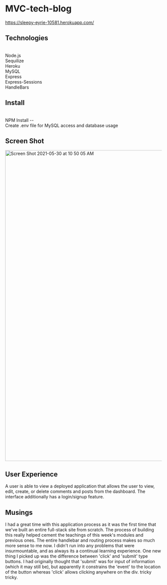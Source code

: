 # MVC-tech-blog
https://sleepy-eyrie-10581.herokuapp.com/

## Technologies
</br>Node.js
</br>Sequilize 
</br>Heroku
</br>MySQL
</br>Express
</br>Express-Sessions
</br>HandleBars

## Install 
</br>NPM Install --
</br>Create .env file for MySQL access and database usage


## Screen Shot
<img width="999" alt="Screen Shot 2021-05-30 at 10 50 05 AM" src="https://user-images.githubusercontent.com/78673754/120096579-f5ba0080-c134-11eb-9876-97d8ee92ee30.png">

## User Experience
A user is able to view a deployed application that allows the user to view, edit, create, or delete comments and posts from the dashboard. The interface additionally has a login/signup feature.

## Musings
I had a great time with this application process as it was the first time that we've built an entire full-stack site from scratch. The process of building this really helped cement the teachings of this week's modules and previous ones. The entire handlebar and routing process makes so much more sense to me now. I didn't run into any problems that were insurmountable, and as always its a continual learning experience. One new thing I picked up was the difference between 'click' and 'submit' type buttons. I had originally thought that 'submit' was for input of information (which it may still be), but apparently it constrains the 'event' to the location of the button whereas 'click' allows clicking anywhere on the div. tricky tricky. 